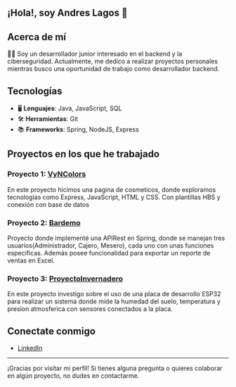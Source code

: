## ¡Hola!, soy Andres Lagos 👋

## Acerca de mí

👨‍💻 Soy un desarrollador junior interesado en el backend y la ciberseguridad. Actualmente, me dedico a realizar proyectos personales mientras busco una oportunidad de trabajo como desarrollador backend.

## Tecnologías

- 🖥️ **Lenguajes**: Java, JavaScript, SQL
- 🛠️ **Herramientas**: Git
- 📚 **Frameworks**: Spring, NodeJS, Express


## Proyectos en los que he trabajado
### Proyecto 1: [VyNColors](https://github.com/andreslagos25/vyncolors)
En este proyecto hicimos una pagina de cosmeticos, donde exploramos tecnologías como Express, JavaScript, HTML y CSS. Con plantillas HBS y conexión con base de datos

### Proyecto 2: [Bardemo](https://github.com/Nicolas2508Ca/bardemo)
Proyecto donde implementé una APIRest en Spring, donde se manejan tres usuarios(Administrador, Cajero, Mesero), cada uno con unas funciones especificas. Además posee
funcionalidad para exportar un reporte de ventas en Excel.

### Proyecto 3: [ProyectoInvernadero](https://github.com/andreslagos25/proyectoInvernadero)
En este proyecto investigo sobre el uso de una placa de desarrollo ESP32 para realizar un sistema donde mide la humedad del suelo, temperatura y presion atmosferica
con sensores conectados a la placa.

## Conectate conmigo
- [LinkedIn](https://www.linkedin.com/in/andreslagos25/)

---

¡Gracias por visitar mi perfil! Si tienes alguna pregunta o quieres colaborar en algún proyecto, no dudes en contactarme.
